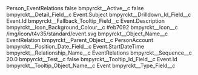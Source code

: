 <?xml version="1.0" encoding="UTF-8"?>
<CustomMetadata xmlns="http://soap.sforce.com/2006/04/metadata" xmlns:xsi="http://www.w3.org/2001/XMLSchema-instance" xmlns:xsd="http://www.w3.org/2001/XMLSchema">
    <label>Person_EventRelations</label>
    <protected>false</protected>
    <values>
        <field>bmpyrckt__Active__c</field>
        <value xsi:type="xsd:boolean">false</value>
    </values>
    <values>
        <field>bmpyrckt__Detail_Field__c</field>
        <value xsi:type="xsd:string">Event.Subject</value>
    </values>
    <values>
        <field>bmpyrckt__Drilldown_Id_Field__c</field>
        <value xsi:type="xsd:string">Event.Id</value>
    </values>
    <values>
        <field>bmpyrckt__Fallback_Tooltip_Field__c</field>
        <value xsi:type="xsd:string">Event.Description</value>
    </values>
    <values>
        <field>bmpyrckt__Icon_Background_Colour__c</field>
        <value xsi:type="xsd:string">#eb7092</value>
    </values>
    <values>
        <field>bmpyrckt__Icon__c</field>
        <value xsi:type="xsd:string">/img/icon/t4v35/standard/event.svg</value>
    </values>
    <values>
        <field>bmpyrckt__Object_Name__c</field>
        <value xsi:type="xsd:string">EventRelation</value>
    </values>
    <values>
        <field>bmpyrckt__Parent_Object__c</field>
        <value xsi:type="xsd:string">PersonAccount</value>
    </values>
    <values>
        <field>bmpyrckt__Position_Date_Field__c</field>
        <value xsi:type="xsd:string">Event.StartDateTime</value>
    </values>
    <values>
        <field>bmpyrckt__Relationship_Name__c</field>
        <value xsi:type="xsd:string">EventRelations</value>
    </values>
    <values>
        <field>bmpyrckt__Sequence__c</field>
        <value xsi:type="xsd:double">20.0</value>
    </values>
    <values>
        <field>bmpyrckt__Test__c</field>
        <value xsi:type="xsd:boolean">false</value>
    </values>
    <values>
        <field>bmpyrckt__Tooltip_Id_Field__c</field>
        <value xsi:type="xsd:string">Event.Id</value>
    </values>
    <values>
        <field>bmpyrckt__Tooltip_Object_Name__c</field>
        <value xsi:type="xsd:string">Event</value>
    </values>
    <values>
        <field>bmpyrckt__Type_Field__c</field>
        <value xsi:nil="true"/>
    </values>
</CustomMetadata>
